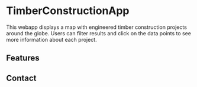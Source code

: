 # TimberConstructionApp

This webapp displays a map with engineered timber construction projects around the globe. Users can filter results and click on the data points to see more information about each project.


## Features

## Contact

